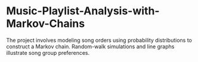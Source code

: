 # Music-Playlist-Analysis-with-Markov-Chains
The project involves modeling song orders using probability distributions to construct a Markov chain. Random-walk simulations and line graphs illustrate song group preferences.
